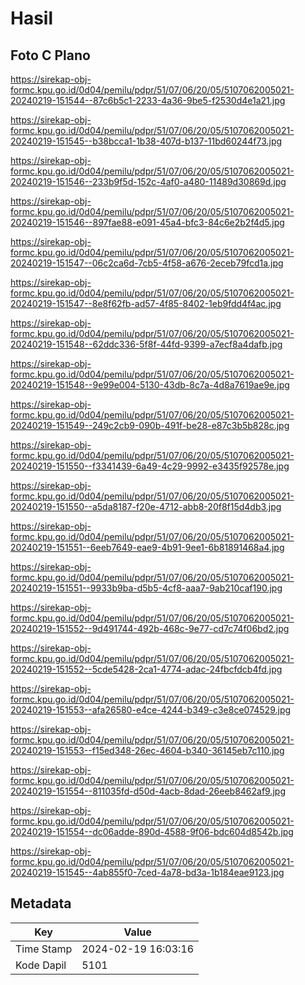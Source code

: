 # Hasil

## Foto C Plano

https://sirekap-obj-formc.kpu.go.id/0d04/pemilu/pdpr/51/07/06/20/05/5107062005021-20240219-151544--87c6b5c1-2233-4a36-9be5-f2530d4e1a21.jpg

https://sirekap-obj-formc.kpu.go.id/0d04/pemilu/pdpr/51/07/06/20/05/5107062005021-20240219-151545--b38bcca1-1b38-407d-b137-11bd60244f73.jpg

https://sirekap-obj-formc.kpu.go.id/0d04/pemilu/pdpr/51/07/06/20/05/5107062005021-20240219-151546--233b9f5d-152c-4af0-a480-11489d30869d.jpg

https://sirekap-obj-formc.kpu.go.id/0d04/pemilu/pdpr/51/07/06/20/05/5107062005021-20240219-151546--897fae88-e091-45a4-bfc3-84c6e2b2f4d5.jpg

https://sirekap-obj-formc.kpu.go.id/0d04/pemilu/pdpr/51/07/06/20/05/5107062005021-20240219-151547--06c2ca6d-7cb5-4f58-a676-2eceb79fcd1a.jpg

https://sirekap-obj-formc.kpu.go.id/0d04/pemilu/pdpr/51/07/06/20/05/5107062005021-20240219-151547--8e8f62fb-ad57-4f85-8402-1eb9fdd4f4ac.jpg

https://sirekap-obj-formc.kpu.go.id/0d04/pemilu/pdpr/51/07/06/20/05/5107062005021-20240219-151548--62ddc336-5f8f-44fd-9399-a7ecf8a4dafb.jpg

https://sirekap-obj-formc.kpu.go.id/0d04/pemilu/pdpr/51/07/06/20/05/5107062005021-20240219-151548--9e99e004-5130-43db-8c7a-4d8a7619ae9e.jpg

https://sirekap-obj-formc.kpu.go.id/0d04/pemilu/pdpr/51/07/06/20/05/5107062005021-20240219-151549--249c2cb9-090b-491f-be28-e87c3b5b828c.jpg

https://sirekap-obj-formc.kpu.go.id/0d04/pemilu/pdpr/51/07/06/20/05/5107062005021-20240219-151550--f3341439-6a49-4c29-9992-e3435f92578e.jpg

https://sirekap-obj-formc.kpu.go.id/0d04/pemilu/pdpr/51/07/06/20/05/5107062005021-20240219-151550--a5da8187-f20e-4712-abb8-20f8f15d4db3.jpg

https://sirekap-obj-formc.kpu.go.id/0d04/pemilu/pdpr/51/07/06/20/05/5107062005021-20240219-151551--6eeb7649-eae9-4b91-9ee1-6b81891468a4.jpg

https://sirekap-obj-formc.kpu.go.id/0d04/pemilu/pdpr/51/07/06/20/05/5107062005021-20240219-151551--9933b9ba-d5b5-4cf8-aaa7-9ab210caf190.jpg

https://sirekap-obj-formc.kpu.go.id/0d04/pemilu/pdpr/51/07/06/20/05/5107062005021-20240219-151552--9d491744-492b-468c-9e77-cd7c74f06bd2.jpg

https://sirekap-obj-formc.kpu.go.id/0d04/pemilu/pdpr/51/07/06/20/05/5107062005021-20240219-151552--5cde5428-2ca1-4774-adac-24fbcfdcb4fd.jpg

https://sirekap-obj-formc.kpu.go.id/0d04/pemilu/pdpr/51/07/06/20/05/5107062005021-20240219-151553--afa26580-e4ce-4244-b349-c3e8ce074529.jpg

https://sirekap-obj-formc.kpu.go.id/0d04/pemilu/pdpr/51/07/06/20/05/5107062005021-20240219-151553--f15ed348-26ec-4604-b340-36145eb7c110.jpg

https://sirekap-obj-formc.kpu.go.id/0d04/pemilu/pdpr/51/07/06/20/05/5107062005021-20240219-151554--811035fd-d50d-4acb-8dad-26eeb8462af9.jpg

https://sirekap-obj-formc.kpu.go.id/0d04/pemilu/pdpr/51/07/06/20/05/5107062005021-20240219-151554--dc06adde-890d-4588-9f06-bdc604d8542b.jpg

https://sirekap-obj-formc.kpu.go.id/0d04/pemilu/pdpr/51/07/06/20/05/5107062005021-20240219-151545--4ab855f0-7ced-4a78-bd3a-1b184eae9123.jpg


## Metadata

| Key        | Value               |
| ---------- | ------------------- |
| Time Stamp | 2024-02-19 16:03:16 |
| Kode Dapil | 5101                |



